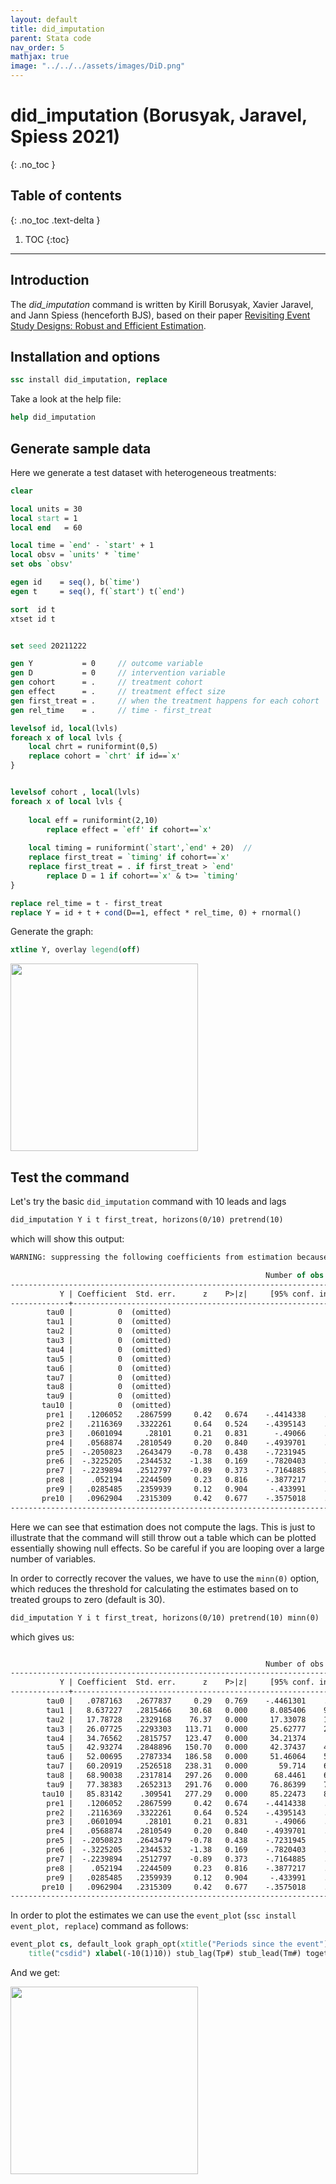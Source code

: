 ```yaml
---
layout: default
title: did_imputation
parent: Stata code
nav_order: 5
mathjax: true
image: "../../../assets/images/DiD.png"
---
```


# did_imputation (Borusyak, Jaravel, Spiess 2021)
{: .no_toc }

## Table of contents
{: .no_toc .text-delta }

1. TOC
{:toc}

---

## Introduction

The *did_imputation* command is written by Kirill Borusyak, Xavier Jaravel, and Jann Spiess (henceforth BJS), based on their paper [Revisiting Event Study Designs: Robust and Efficient Estimation](https://arxiv.org/abs/2108.12419).




## Installation and options

```stata
ssc install did_imputation, replace
```

Take a look at the help file:

```stata
help did_imputation
```



## Generate sample data


Here we generate a test dataset with heterogeneous treatments:

```stata
clear

local units = 30
local start = 1
local end   = 60

local time = `end' - `start' + 1
local obsv = `units' * `time'
set obs `obsv'

egen id	   = seq(), b(`time')  
egen t 	   = seq(), f(`start') t(`end') 	

sort  id t
xtset id t


set seed 20211222

gen Y 	   		= 0		// outcome variable	
gen D 	   		= 0		// intervention variable
gen cohort      = .  	// treatment cohort
gen effect      = .		// treatment effect size
gen first_treat = .		// when the treatment happens for each cohort
gen rel_time	= .     // time - first_treat

levelsof id, local(lvls)
foreach x of local lvls {
	local chrt = runiformint(0,5)	
	replace cohort = `chrt' if id==`x'
}


levelsof cohort , local(lvls)  
foreach x of local lvls {
	
	local eff = runiformint(2,10)
		replace effect = `eff' if cohort==`x'
			
	local timing = runiformint(`start',`end' + 20)	// 
	replace first_treat = `timing' if cohort==`x'
	replace first_treat = . if first_treat > `end'
		replace D = 1 if cohort==`x' & t>= `timing' 
}

replace rel_time = t - first_treat
replace Y = id + t + cond(D==1, effect * rel_time, 0) + rnormal()
```

Generate the graph:


```stata
xtline Y, overlay legend(off)
```

<img src="../../../assets/images/test_data.png" height="300">

## Test the command

Let's try the basic `did_imputation` command with 10 leads and lags

```stata
did_imputation Y i t first_treat, horizons(0/10) pretrend(10)
```


which will show this output:

```stata
WARNING: suppressing the following coefficients from estimation because of insufficient effective sample size: tau0 tau1 tau2 tau3 tau4 tau5 tau6 tau7 tau8 tau9 tau10. To report them nevertheless, set the minn option to a smaller number or 0, but keep in mind that the estimates may be unreliable and their SE may be downward biased.

                                                         Number of obs = 1,438
------------------------------------------------------------------------------
           Y | Coefficient  Std. err.      z    P>|z|     [95% conf. interval]
-------------+----------------------------------------------------------------
        tau0 |          0  (omitted)
        tau1 |          0  (omitted)
        tau2 |          0  (omitted)
        tau3 |          0  (omitted)
        tau4 |          0  (omitted)
        tau5 |          0  (omitted)
        tau6 |          0  (omitted)
        tau7 |          0  (omitted)
        tau8 |          0  (omitted)
        tau9 |          0  (omitted)
       tau10 |          0  (omitted)
        pre1 |   .1206052   .2867599     0.42   0.674    -.4414338    .6826443
        pre2 |   .2116369   .3322261     0.64   0.524    -.4395143    .8627881
        pre3 |   .0601094     .28101     0.21   0.831      -.49066    .6108789
        pre4 |   .0568874   .2810549     0.20   0.840    -.4939701    .6077449
        pre5 |  -.2050823   .2643479    -0.78   0.438    -.7231945      .31303
        pre6 |  -.3225205   .2344532    -1.38   0.169    -.7820403    .1369993
        pre7 |  -.2239894   .2512797    -0.89   0.373    -.7164885    .2685097
        pre8 |    .052194   .2244509     0.23   0.816    -.3877217    .4921096
        pre9 |   .0285485   .2359939     0.12   0.904     -.433991    .4910879
       pre10 |   .0962904   .2315309     0.42   0.677    -.3575018    .5500827
------------------------------------------------------------------------------
```

Here we can see that estimation does not compute the lags. This is just to illustrate that the command will still throw out a table which can be plotted essentially showing null effects. So be careful if you are looping over a large number of variables.

In order to correctly recover the values, we have to use the `minn(0)` option, which reduces the threshold for calculating the estimates based on to treated groups to zero (default is 30).

```stata
did_imputation Y i t first_treat, horizons(0/10) pretrend(10) minn(0)
```

which gives us:

```xml

                                                         Number of obs = 1,438
------------------------------------------------------------------------------
           Y | Coefficient  Std. err.      z    P>|z|     [95% conf. interval]
-------------+----------------------------------------------------------------
        tau0 |   .0787163   .2677837     0.29   0.769    -.4461301    .6035626
        tau1 |   8.637227   .2815466    30.68   0.000     8.085406    9.189048
        tau2 |   17.78728   .2329168    76.37   0.000     17.33078    18.24379
        tau3 |   26.07725   .2293303   113.71   0.000     25.62777    26.52673
        tau4 |   34.76562   .2815757   123.47   0.000     34.21374     35.3175
        tau5 |   42.93274   .2848896   150.70   0.000     42.37437    43.49111
        tau6 |   52.00695   .2787334   186.58   0.000     51.46064    52.55326
        tau7 |   60.20919   .2526518   238.31   0.000       59.714    60.70438
        tau8 |   68.90038   .2317814   297.26   0.000      68.4461    69.35466
        tau9 |   77.38383   .2652313   291.76   0.000     76.86399    77.90368
       tau10 |   85.83142    .309541   277.29   0.000     85.22473    86.43811
        pre1 |   .1206052   .2867599     0.42   0.674    -.4414338    .6826443
        pre2 |   .2116369   .3322261     0.64   0.524    -.4395143    .8627881
        pre3 |   .0601094     .28101     0.21   0.831      -.49066    .6108789
        pre4 |   .0568874   .2810549     0.20   0.840    -.4939701    .6077449
        pre5 |  -.2050823   .2643479    -0.78   0.438    -.7231945      .31303
        pre6 |  -.3225205   .2344532    -1.38   0.169    -.7820403    .1369993
        pre7 |  -.2239894   .2512797    -0.89   0.373    -.7164885    .2685097
        pre8 |    .052194   .2244509     0.23   0.816    -.3877217    .4921096
        pre9 |   .0285485   .2359939     0.12   0.904     -.433991    .4910879
       pre10 |   .0962904   .2315309     0.42   0.677    -.3575018    .5500827
------------------------------------------------------------------------------

```



In order to plot the estimates we can use the `event_plot` (`ssc install event_plot, replace`) command as follows: 


```stata
event_plot cs, default_look graph_opt(xtitle("Periods since the event") ytitle("Average effect") ///
	title("csdid") xlabel(-10(1)10)) stub_lag(Tp#) stub_lead(Tm#) together	 
```

And we get:

<img src="../../../assets/images/did_imputation_1.png" height="300">



